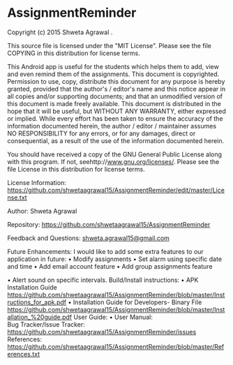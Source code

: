 # AssignmentReminder

Copyright (c) 2015 Shweta Agrawal .

This source file is licensed under the "MIT License". Please see the file COPYING in this distribution for license terms.

This Android app is useful for the students which helps them to add, view and even remind them of the assignments. This document is copyrighted. Permission to use, copy, distribute this document for any purpose is hereby granted, provided that the author's / editor's name and this notice appear in all copies and/or supporting documents; and that an unmodified version of this document is made freely available. This document is distributed in the hope that it will be useful, but WITHOUT ANY WARRANTY, either expressed or implied. While every effort has been taken to ensure the accuracy of the information documented herein, the author / editor / maintainer assumes NO RESPONSIBILITY for any errors, or for any damages, direct or consequential, as a result of the use of the information documented herein.

You should have received a copy of the GNU General Public License along with this program. If not, seehttp://www.gnu.org/licenses/. Please see the file License in this distribution for license terms.

License Information: https://github.com/shwetaagrawal15/AssignmentReminder/edit/master/License.txt

Author: Shweta Agrawal

Repository: https://github.com/shwetaagrawal15/AssignmentReminder

Feedback and Questions: shweta.agrawal15@gmail.com

Future Enhancements: I would like to add some extra features to our application in future:
•	Modify assignments
•	Set alarm using specific date and time
•	Add email account feature 
•	Add group assignments feature

•	Alert sound on specific intervals.
Build/Install instructions:
•	APK Installation Guide https://github.com/shwetaagrawal15/AssignmentReminder/blob/master/Instructions_for_apk.pdf 
•	Installation Guide for Developers- Binary File https://github.com/shwetaagrawal15/AssignmentReminder/blob/master/Installation_%20guide.pdf 
User Guide:
•	User Manual:  
Bug Tracker/Issue Tracker: https://github.com/shwetaagrawal15/AssignmentReminder/issues
References: https://github.com/shwetaagrawal15/AssignmentReminder/blob/master/References.txt



